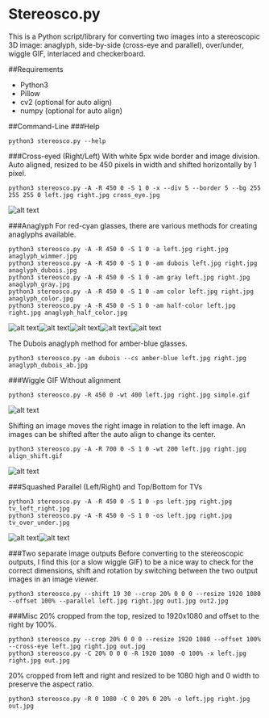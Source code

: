 # Stereosco.py
This is a Python script/library for converting two images into a stereoscopic 3D image: anaglyph, side-by-side (cross-eye and parallel), over/under, wiggle GIF, interlaced and checkerboard.

##Requirements
* Python3
* Pillow
* cv2 (optional for auto align)
* numpy (optional for auto align)

##Command-Line
###Help
```
python3 stereosco.py --help
```

###Cross-eyed (Right/Left)
With white 5px wide border and image division. Auto aligned, resized to be 450
pixels in width and shifted horizontally by 1 pixel.
```
python3 stereosco.py -A -R 450 0 -S 1 0 -x --div 5 --border 5 --bg 255 255 255 0 left.jpg right.jpg cross_eye.jpg
```
![alt text](/example_images/cross_eye.jpg?raw=true "Cross eyed")

###Anaglyph
For red-cyan glasses, there are various methods for creating anaglyphs available.
```
python3 stereosco.py -A -R 450 0 -S 1 0 -a left.jpg right.jpg anaglyph_wimmer.jpg
python3 stereosco.py -A -R 450 0 -S 1 0 -am dubois left.jpg right.jpg anaglyph_dubois.jpg
python3 stereosco.py -A -R 450 0 -S 1 0 -am gray left.jpg right.jpg anaglyph_gray.jpg
python3 stereosco.py -A -R 450 0 -S 1 0 -am color left.jpg right.jpg anaglyph_color.jpg
python3 stereosco.py -A -R 450 0 -S 1 0 -am half-color left.jpg right.jpg anaglyph_half_color.jpg
```
![alt text](/example_images/anaglyph_wimmer.jpg?raw=true "Wimmer Anaglyph")![alt text](/example_images/anaglyph_dubois.jpg?raw=true "Dubois Anaglyph")![alt text](/example_images/anaglyph_gray.jpg?raw=true "Gray Anaglyph")![alt text](/example_images/anaglyph_color.jpg?raw=true "Color Anaglyph")![alt text](/example_images/anaglyph_half_color.jpg?raw=true "Half-Color Anaglyph")

The Dubois anaglyph method for amber-blue glasses.
```
python3 stereosco.py -am dubois --cs amber-blue left.jpg right.jpg anaglyph_dubois_ab.jpg
```

###Wiggle GIF
Without alignment
```
python3 stereosco.py -R 450 0 -wt 400 left.jpg right.jpg simple.gif
```
![alt text](/example_images/simple.gif?raw=true "Simple")

Shifting an image moves the right image in relation to the left image. An images can be shifted after the auto align to change its center.
```
python3 stereosco.py -A -R 700 0 -S 1 0 -wt 200 left.jpg right.jpg align_shift.gif
```
![alt text](/example_images/align_shift.gif?raw=true "Aligned and shifted")

###Squashed Parallel (Left/Right) and Top/Bottom for TVs
```
python3 stereosco.py -A -R 450 0 -S 1 0 -ps left.jpg right.jpg tv_left_right.jpg
python3 stereosco.py -A -R 450 0 -S 1 0 -os left.jpg right.jpg tv_over_under.jpg
```
![alt text](/example_images/tv_left_right.jpg?raw=true "Top/Bottom")![alt text](/example_images/tv_over_under.jpg?raw=true "Left/Right")

###Two separate image outputs
Before converting to the stereoscopic outputs, I find this (or a slow wiggle GIF) to be a nice way to check for the correct dimensions, shift and rotation by switching between the two output images in an image viewer.
```
python3 stereosco.py --shift 19 30 --crop 20% 0 0 0 --resize 1920 1080 --offset 100% --parallel left.jpg right.jpg out1.jpg out2.jpg
```

###Misc
20% cropped from the top, resized to 1920x1080 and offset to the right by 100%.
```
python3 stereosco.py --crop 20% 0 0 0 --resize 1920 1080 --offset 100% --cross-eye left.jpg right.jpg out.jpg
python3 stereosco.py -C 20% 0 0 0 -R 1920 1080 -O 100% -x left.jpg right.jpg out.jpg
```

20% cropped from left and right and resized to be 1080 high and 0 width to preserve the aspect ratio.
```
python3 stereosco.py -R 0 1080 -C 0 20% 0 20% -o left.jpg right.jpg out.jpg
```
